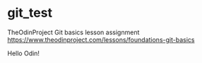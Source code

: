 # git_test

TheOdinProject Git basics lesson assignment https://www.theodinproject.com/lessons/foundations-git-basics

Hello Odin!
